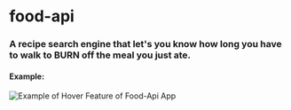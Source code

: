 # food-api
### A recipe search engine that let's you know how long you have to walk to BURN off the meal you just ate. 
#### Example: 

![Example of Hover Feature of Food-Api App]('/images/REE_1.png')
